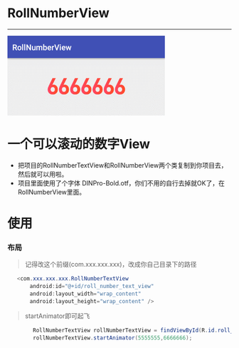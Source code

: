 # RollNumberView

---

![preview][1]

一个可以滚动的数字View
========
- 把项目的RollNumberTextView和RollNumberView两个类复制到你项目去，然后就可以用啦。
- 项目里面使用了个字体 DINPro-Bold.otf，你们不用的自行去掉就OK了，在RollNumberView里面。

使用
========

### 布局

>记得改这个前缀(com.xxx.xxx.xxx)，改成你自己目录下的路径

 ```java
    <com.xxx.xxx.xxx.RollNumberTextView
        android:id="@+id/roll_number_text_view"
        android:layout_width="wrap_content"
        android:layout_height="wrap_content" />
```

>startAnimator即可起飞
```java
        RollNumberTextView rollNumberTextView = findViewById(R.id.roll_number_text_view);
        rollNumberTextView.startAnimator(5555555,6666666);
 ```


  [1]: https://github.com/CPT-CJS/RollNumberView/blob/master/preview.gif

